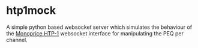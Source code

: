 # htp1mock

A simple python based websocket server which simulates the behaviour of the [Monoprice HTP-1](https://www.monoprice.com/product?p_id=37887) websocket interface for manipulating the PEQ per channel.
